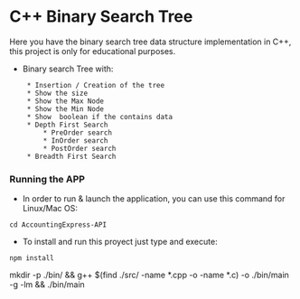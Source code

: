 # C++ Binary Search Tree

Here you have the binary search tree data structure implementation in C++, this project is only for educational purposes. 

 * Binary search Tree with:
        
        * Insertion / Creation of the tree
        * Show the size
        * Show the Max Node
        * Show the Min Node
        * Show  boolean if the contains data
        * Depth First Search 
            * PreOrder search   
            * InOrder search
            * PostOrder search
        * Breadth First Search


### Running the APP 

* In order to run & launch the application, you can use this command for Linux/Mac OS:

`` cd AccountingExpress-API ``

* To install and run this proyect just type and execute:

`` npm install ``

mkdir -p ./bin/ && g++ $(find ./src/ -name *.cpp -o -name *.c) -o ./bin/main -g -lm && ./bin/main